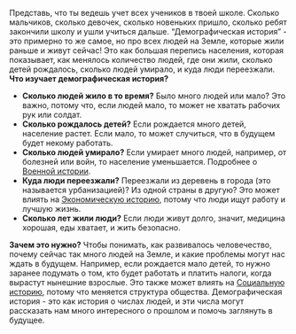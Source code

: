 Представь, что ты ведешь учет всех учеников в твоей школе. Сколько мальчиков, сколько девочек, сколько новеньких пришло, сколько ребят закончили школу и ушли учиться дальше. “Демографическая история” - это примерно то же самое, но про всех людей на Земле, которые жили раньше и живут сейчас!
Это как большая перепись населения, которая показывает, как менялось количество людей, где они жили, сколько детей рождалось, сколько людей умирало, и куда люди переезжали.
**Что изучает демографическая история?**

- **Сколько людей жило в то время?**  Было много людей или мало? Это важно, потому что, если людей мало, то может не хватать рабочих рук или солдат.
- **Сколько рождалось детей?**  Если рождается много детей, население растет. Если мало, то может случиться, что в будущем будет некому работать.
- **Сколько людей умирало?**  Если умирает много людей, например, от болезней или войн, то население уменьшается. Подробнее о [Военной истории](./war.md).
- **Куда люди переезжали?**  Переезжали из деревень в города (это называется урбанизацией)?  Из одной страны в другую? Это может влиять на [Экономическую историю](./economic.md), потому что люди ищут работу и лучшую жизнь.
- **Сколько лет жили люди?**  Если люди живут долго, значит, медицина хорошая, еды хватает, и жить безопасно.

**Зачем это нужно?**
Чтобы понимать, как развивалось человечество, почему сейчас так много людей на Земле, и какие проблемы могут нас ждать в будущем. Например, если рождается мало детей, то нужно заранее подумать о том, кто будет работать и платить налоги, когда вырастут нынешние взрослые.  Это также может влиять на [Социальную историю](./social.md), потому что меняется структура общества.
Демографическая история - это как история о числах людей, и эти числа могут рассказать нам много интересного о прошлом и помочь заглянуть в будущее.

